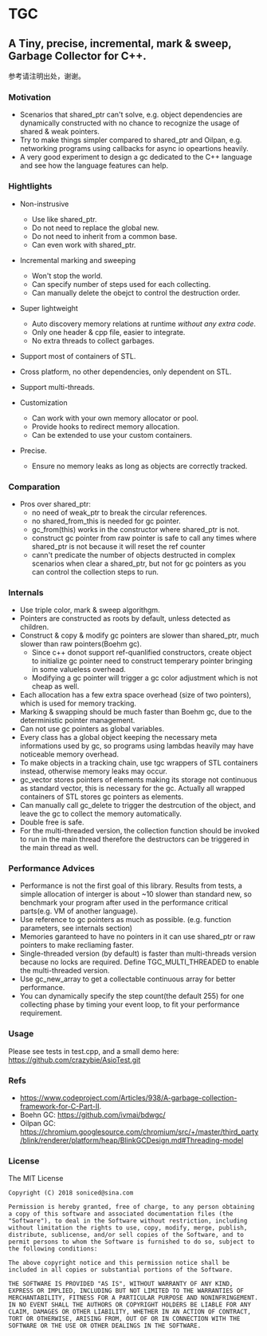 # TGC

## A Tiny, precise, incremental, mark & sweep, Garbage Collector for C++.

参考请注明出处，谢谢。

### Motivation
- Scenarios that shared_ptr can't solve, e.g. object dependencies are dynamically constructed with no chance to recognize the usage of shared & weak pointers.
- Try to make things simpler compared to shared_ptr and Oilpan, e.g. networking programs using callbacks for async io opeartions heavily.     
- A very good experiment to design a gc dedicated to the C++ language and see how the language features can help.    

### Hightlights
- Non-instrusive
    - Use like shared_ptr.
    - Do not need to replace the global new.
    - Do not need to inherit from a common base.    
    - Can even work with shared_ptr.   

- Incremental marking and sweeping
    - Won't stop the world.
    - Can specify number of steps used for each collecting.
    - Can manually delete the obejct to control the destruction order.

- Super lightweight
    - Auto discovery memory relations at runtime *without any extra code*.
    - Only one header & cpp file, easier to integrate.
    - No extra threads to collect garbages.
    
- Support most of containers of STL.        
- Cross platform, no other dependencies, only dependent on STL.    
- Support multi-threads.

- Customization
    - Can work with your own memory allocator or pool.
    - Provide hooks to redirect memory allocation.    
    - Can be extended to use your custom containers.
    
- Precise.
    - Ensure no memory leaks as long as objects are correctly tracked.

### Comparation
-  Pros over shared_ptr:
    - no need of weak_ptr to break the circular references.
    - no shared_from_this is needed for gc pointer.
    - gc_from(this) works in the constructor where shared_ptr is not.
    - construct gc pointer from raw pointer is safe to call any times where shared_ptr is not because it will reset the ref counter    
    - cann't predicate the number of objects destructed in complex scenarios when clear a shared_ptr, but not for gc pointers as you can control the collection steps to run.

### Internals
- Use triple color, mark & sweep algorithgm.
- Pointers are constructed as roots by default, unless detected as children.
- Construct & copy & modify gc pointers are slower than shared_ptr, much slower than raw pointers(Boehm gc).
    - Since c++ donot support ref-quanlified constructors, create object to initialize gc pointer need to construct temperary pointer bringing in some valueless overhead.
    - Modifying a gc pointer will trigger a gc color adjustment which is not cheap as well.
- Each allocation has a few extra space overhead (size of two pointers), which is used for memory tracking.
- Marking & swapping should be much faster than Boehm gc, due to the deterministic pointer management.
- Can not use gc pointers as global variables.
- Every class has a global object keeping the necessary meta informations used by gc, so programs using lambdas heavily may have noticeable memory overhead.
- To make objects in a tracking chain, use tgc wrappers of STL containers instead, otherwise memory leaks may occur.
- gc_vector stores pointers of elements making its storage not continuous as standard vector, this is necessary for the gc. Actually all wrapped containers of STL stores gc pointers as elements.
- Can manually call gc_delete to trigger the destrcution of the object, and leave the gc to collect the memory automatically.
- Double free is safe.
- For the multi-threaded version, the collection function should be invoked to run in the main thread therefore the destructors can be triggered in the main thread as well.


### Performance Advices
- Performance is not the first goal of this library. Results from tests, a simple allocation of interger is about ~10 slower than standard new, so benchmark your program after used in the performance critical parts(e.g. VM of another language).
- Use reference to gc pointers as much as possible. (e.g. function parameters, see internals section)
- Memories garanteed to have no pointers in it can use shared_ptr or raw pointers to make recliaming faster.
- Single-threaded version (by default) is faster than multi-threads version because no locks are required. Define TGC_MULTI_THREADED to enable the multi-threaded version.
- Use gc_new_array to get a collectable continuous array for better performance.
- You can dynamically specify the step count(the default 255) for one collecting phase by timing your event loop, to fit your performance requirement.

### Usage

Please see tests in test.cpp, and a small demo here: https://github.com/crazybie/AsioTest.git

### Refs

- https://www.codeproject.com/Articles/938/A-garbage-collection-framework-for-C-Part-II.
- Boehn GC: https://github.com/ivmai/bdwgc/
- Oilpan GC: https://chromium.googlesource.com/chromium/src/+/master/third_party/blink/renderer/platform/heap/BlinkGCDesign.md#Threading-model

### License

The MIT License

```
Copyright (C) 2018 soniced@sina.com

Permission is hereby granted, free of charge, to any person obtaining a copy of this software and associated documentation files (the "Software"), to deal in the Software without restriction, including without limitation the rights to use, copy, modify, merge, publish, distribute, sublicense, and/or sell copies of the Software, and to permit persons to whom the Software is furnished to do so, subject to the following conditions:

The above copyright notice and this permission notice shall be included in all copies or substantial portions of the Software.

THE SOFTWARE IS PROVIDED "AS IS", WITHOUT WARRANTY OF ANY KIND, EXPRESS OR IMPLIED, INCLUDING BUT NOT LIMITED TO THE WARRANTIES OF MERCHANTABILITY, FITNESS FOR A PARTICULAR PURPOSE AND NONINFRINGEMENT. IN NO EVENT SHALL THE AUTHORS OR COPYRIGHT HOLDERS BE LIABLE FOR ANY CLAIM, DAMAGES OR OTHER LIABILITY, WHETHER IN AN ACTION OF CONTRACT, TORT OR OTHERWISE, ARISING FROM, OUT OF OR IN CONNECTION WITH THE SOFTWARE OR THE USE OR OTHER DEALINGS IN THE SOFTWARE.
```
